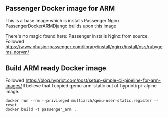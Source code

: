 ## Passenger Docker image for ARM
This is a base image which is installs Passenger Nginx
PassengerDockerARMDjango builds upon this image

There's no magic found here: Passenger installs Nginx from source.
Followed https://www.phusionpassenger.com/library/install/nginx/install/oss/rubygems_norvm/

## Build ARM ready Docker image
Followed https://blog.hypriot.com/post/setup-simple-ci-pipeline-for-arm-images/
I believe that I copied qemu-arm-static out of hypriot/rpi-alpine image.
```
docker run --rm --privileged multiarch/qemu-user-static:register --reset
docker build -t passenger_arm .
```